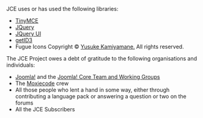 JCE uses or has used the following libraries:

- [TinyMCE](http://tinymce.moxiecode.com)
- [JQuery](http://www.jquery.com "jQuery")
- [JQuery UI](http://ui.jquery.com "JQuery UI")
- [getID3](http://getid3.sourceforge.net)
- Fugue Icons Copyright © [Yusuke Kamiyamane.](http://p.yusukekamiyamane.com/) All rights reserved.

The JCE Project owes a debt of gratitude to the following organisations and individuals:

- [Joomla!](http://www.joomla.org) and the [Joomla! Core Team and Working Groups](http://www.joomla.org/content/blogcategory/13/29/)
- The [Moxiecode](http://www.moxiecode.com) crew
- All those people who lent a hand in some way, either through contributing a language pack or answering a question or two on the forums
- All the JCE Subscribers